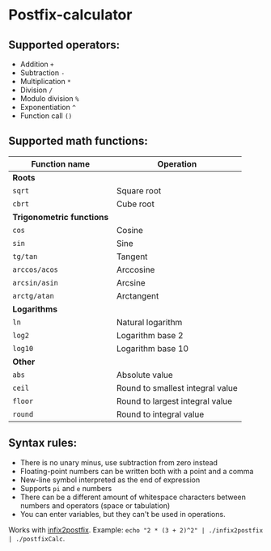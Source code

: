# Postfix-calculator
## Supported operators:
- Addition `+`
- Subtraction `-`
- Multiplication `*`
- Division `/`
- Modulo division `%`
- Exponentiation `^`
- Function call `()`

## Supported math functions:
| Function name              | Operation                       |
| -------------------------- | ------------------------------- |
| <b>Roots</b>               |                                 |
| `sqrt`                     | Square root                     |
| `cbrt`                     | Cube root                       |
| <b>Trigonometric functions</b> |                             |
| `cos`                      | Cosine                          |
| `sin`                      | Sine                            |
| `tg/tan`                   | Tangent                         |
| `arccos/acos`              | Arccosine                       |
| `arcsin/asin`              | Arcsine                         |
| `arctg/atan`               | Arctangent                      |
| <b>Logarithms</b>          |                                 |
| `ln`                       | Natural logarithm               |
| `log2`                     | Logarithm base 2                |
| `log10`                    | Logarithm base 10               |
| <b>Other</b>               |                                 |
| `abs`                      | Absolute value                  |
| `ceil`                     | Round to smallest integral value|
| `floor`                    | Round to largest integral value |
| `round`                    | Round to integral value         |

## Syntax rules:
- There is no unary minus, use subtraction from zero instead
- Floating-point numbers can be written both with a point and a comma
- New-line symbol interpreted as the end of expression
- Supports `pi` and `e` numbers
- There can be a different amount of whitespace characters between numbers and operators (space or tabulation)
- You can enter variables, but they can't be used in operations.

Works with [infix2postfix](https://github.com/evgenyPro/Infix2postfix). Example: `echo "2 * (3 + 2)^2" | ./infix2postfix | ./postfixCalc`.
